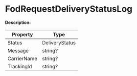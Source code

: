 # FodRequestDeliveryStatusLog

**Description:** 

| Property | Type |
|---|---|
| Status | DeliveryStatus |
| Message | string? |
| CarrierName | string? |
| TrackingId | string? |


